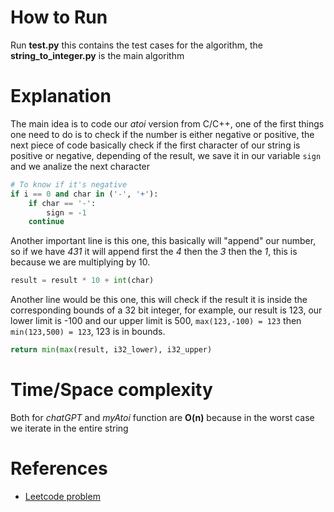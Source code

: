 # How to Run

Run **test.py** this contains the test cases for the algorithm, the **string_to_integer.py** is the main algorithm <br>

# Explanation

The main idea is to code our _atoi_ version from C/C++, one of the first things one need to do is to check if the number is either negative or positive, the next piece of code basically check if the first character of our string is positive or negative, depending of the result, we save it in our variable `sign` and we analize the next character <br>

```python
# To know if it's negative
if i == 0 and char in ('-', '+'):
    if char == '-':
        sign = -1
    continue
```

Another important line is this one, this basically will "append" our number, so if we have _431_ it will append first the _4_ then the _3_ then the _1_, this is because we are multiplying by 10. <br>

```python
result = result * 10 + int(char)
```

Another line would be this one, this will check if the result it is inside the corresponding bounds of a 32 bit integer, for example, our result is 123, our lower limit is -100 and our upper limit is 500, `max(123,-100) = 123` then `min(123,500) = 123`, 123 is in bounds. <br>

```python
return min(max(result, i32_lower), i32_upper)
```

# Time/Space complexity

Both for _chatGPT_ and _myAtoi_ function are **O(n)** because in the worst case we iterate in the entire string

# References

- [Leetcode problem](https://leetcode.com/problems/string-to-integer-atoi/description/)